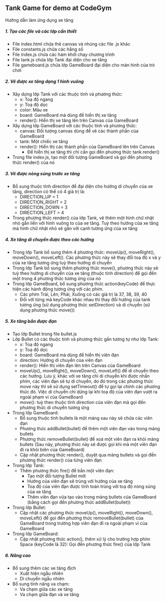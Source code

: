 ## Tank Game for demo at CodeGym
Hướng dẫn làm ứng dụng xe tăng

##### 1. Tạo các file và các lớp cần thiết
* File index.html chứa thẻ canvas và nhúng các file .js khác
* File constants.js chứa các hằng số
* File index.js chứa các hàm khởi chạy chương trình
* File tank.js chứa lớp Tank đại diện cho xe tăng
* File gameboard.js chứa lớp GameBoard đại diện cho màn hình của trò chơi
##### 2. Vẽ được xe tăng dạng 1 hình vuông
* Xây dựng lớp Tank với các thuộc tính và phương thức:
    * x: Toạ độ ngang
    * y: Toạ độ dọc
    * color: Màu xe
    * board: GameBoard mà dùng để hiển thị xe tăng
    * render(): Hiển thị xe tăng lên trên Canvas của GameBoard
* Xây dựng lớp GameBoard với các thuộc tính và phương thức:
    * canvas: Đối tượng canvas dùng để vẽ các thành phần của GameBoard
    * tank: Một chiếc xe tăng
    * render(): Hiển thị các thành phần của GameBoard lên trên Canvas
        * Để hiển thị xe tăng thì chỉ cần gọi đến phương thức tank.render()
* Trong file index.js, tạo một đối tượng GameBoard và gọi đến phương thức render() của nó
##### 3. Vẽ được nòng súng trước xe tăng
* Bổ sung thuộc tính direction để đại diện cho hướng di chuyển của xe tăng, direction có thể có 4 giá trị là: 
    * DIRECTION_UP = 1
    * DIRECTION_RIGHT = 2
    * DIRECTION_DOWN = 3
    * DIRECTION_LEFT = 4
* Trong phương thức render() của lớp Tank, vẽ thêm một hình chữ nhật nhỏ gắn liền với hình vuông to của xe tăng. Tuỳ theo hướng của xe tăng mà hình chữ nhật nhỏ sẽ gắn với cạnh tương ứng của xe tăng
##### 4. Xe tăng di chuyển được theo các hướng
* Trong lớp Tank bổ sung thêm 4 phương thức: moveUp(), moveRight(), moveDown(), moveLeft(). Các phương thức này sẽ thay đổi toạ độ x và y của xe tăng tương ứng tuỳ theo hướng di chuyển
* Trong lớp Tank bổ sung thêm phương thức move(), phương thức này sẽ tuỳ theo hướng di chuyển của xe tăng (thuộc tính direction) để gọi đến một trong 4 phương thức tương ứng của nó
* Trong lớp GameBoard, bổ sung phương thức action(keyCode) để thực hiện các hành động tương ứng với các phím.
    * Các phím Trái, Lên, Phải, Xuống có các giá trị là 37, 38, 39, 40
    * Đối với từng mã keyCode khác nhau thì thay đổi hướng của tank tương ứng (sử dụng phương thức setDirection) và di chuyển (sử dụng phương thức move())
##### 5. Xe tăng bắn được đạn
* Tạo lớp Bullet trong file bullet.js
* Lớp Bullet có các thuộc tính và phương thức gần tương tự như lớp Tank:
    * x: Toạ độ ngang
    * y: Toạ độ dọc
    * board: GameBoard mà dùng để hiển thị viên đạn
    * direction: Hướng di chuyển của viên đạn
    * render(): Hiển thị viên đạn lên trên Canvas của GameBoard
    * moveUp(), moveRight(), moveDown(), moveLeft() để di chuyển theo các hướng. Lưu ý, khác với xe tăng chỉ di chuyển khi được nhấn phím, các viên đạn sẽ tự di chuyển, do đó trong các phương thức move này thì sẽ sử dụng setTimeout() để tự gọi lại chính các phương thức đó. Việc di chuyển chỉ dừng lại khi toạ độ của viên đạn vượt ra ngoài phạm vi của GameBoard
    * move(): tuỳ theo thuộc tính direction của viên đạn mà gọi đến phương thức di chuyển tương ứng
* Trong lớp GameBoard:
    * Bổ sung thuộc tính bullets là một mảng sau này sẽ chứa các viên đạn
    * Phương thức addBullet(bullet) để thêm một viên đạn vào trong mảng bullets
    * Phương thức removeBullet(bullet) để xoá một viên đạn ra khỏi mảng bullets (Sau này, phương thức này sẽ được gọi khi mà một viên đạn đi ra khỏi biên của GameBoard)
    * Cập nhật phương thức render(), duyệt qua mảng bullets và gọi đến phương thức render() của từng viên đạn
* Trong lớp Tank:
    * Thêm phương thức fire() để bắn một viên đạn:
        * Tạo một đối tượng Bullet mới
        * Hướng của viên đạn sẽ trùng với hướng của xe tăng
        * Toạ độ của viên đạn được tính toán trùng với toạ độ nòng súng của xe tăng
        * Thêm viên đạn vừa tạo vào trong mảng bullets của GameBoard (bằng cách gọi đến phương thức addBullet(bullet))
* Trong lớp Bullet:
    * Cập nhật các phương thức moveUp(), moveRight(), moveDown(), moveLeft() để gọi đến phương thức removeBullet(bullet) của GameBoard trong trường hợp viên đạn đi ra ngoài phạm vi của GameBoard
* Trong lớp GameBoard:
    * Cập nhật phương thức action(), thêm xử lý cho trường hợp phím Space (keyCode là 32): Gọi đến phương thức fire() của lớp Tank
##### 6. Nâng cao
* Bổ sung thêm các xe tăng địch
    * Xuất hiện ngẫu nhiên
    * Di chuyển ngẫu nhiên
* Bổ sung tính năng va chạm:
    * Va chạm giữa các xe tăng
    * Va chạm giữa đạn và xe tăng
